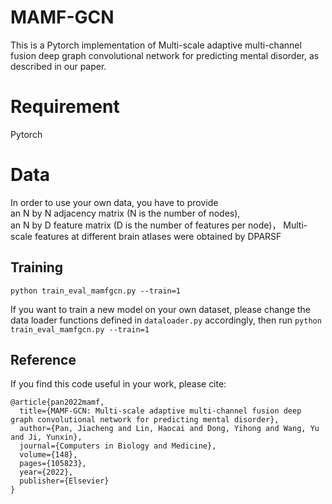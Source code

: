 # MAMF-GCN
This is a Pytorch implementation of Multi-scale adaptive multi-channel fusion deep graph convolutional network for predicting mental disorder, as described in our paper.
# Requirement
Pytorch  

# Data
In order to use your own data, you have to provide  
an N by N adjacency matrix (N is the number of nodes),  
an N by D feature matrix (D is the number of features per node)，
Multi-scale features at different brain atlases were obtained by DPARSF

## Training
```
python train_eval_mamfgcn.py --train=1
```
If you want to train a new model on your own dataset, please change the data loader functions defined in `dataloader.py` accordingly, then run `python train_eval_mamfgcn.py --train=1`  

## Reference 
If you find this code useful in your work, please cite:
```
@article{pan2022mamf,
  title={MAMF-GCN: Multi-scale adaptive multi-channel fusion deep graph convolutional network for predicting mental disorder},
  author={Pan, Jiacheng and Lin, Haocai and Dong, Yihong and Wang, Yu and Ji, Yunxin},
  journal={Computers in Biology and Medicine},
  volume={148},
  pages={105823},
  year={2022},
  publisher={Elsevier}
}
```
